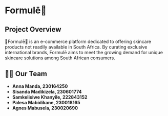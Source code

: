 # Formulē🫧

##  **Project Overview**
🫧Formulē🫧 is an e-commerce platform dedicated to offering skincare products not readily available in South Africa. By curating exclusive international brands, Formulē aims to meet the growing demand for unique skincare solutions among South African consumers.

## 👩‍💻 **Our Team**
- **Anna Manda, 230164250** 
- **Sisanda Madikizela, 230601774**
- **Samkelisiwe Khanyile, 222843152** 
- **Palesa Mabidikane, 230018165** 
- **Agnes Mabusela, 230020690** 
